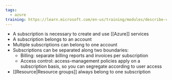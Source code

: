 ```yaml
---
tags:
  - azure
training: https://learn.microsoft.com/en-us/training/modules/describe-core-architectural-components-of-azure/
---
```

- A subscription is necessary to create and use [[Azure]] services
- A subscription belongs to an account
- Multiple subscriptions can belong to one account
- Subscriptions can be separated along two boundaries:
	- Billing: separate billing reports and invoices per subscription
	- Access control: access-management policies apply on a subscription basis, so you can segregate according to user access
- [[Resource|Resource groups]] always belong to one subscription